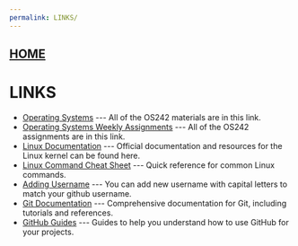 ```yaml
---
permalink: LINKS/
---
```


## [HOME](../)
# LINKS

* [Operating Systems](https://os.vlsm.org/) --- All of the OS242 materials are in this link.  
* [Operating Systems Weekly Assignments](https://demos.vlsm.org/) --- All of the OS242 assignments are in this link.  
* [Linux Documentation](https://www.kernel.org/doc/) --- Official documentation and resources for the Linux kernel can be found here.  
* [Linux Command Cheat Sheet](https://www.linuxtrainingacademy.com/linux-commands-cheat-sheet/) --- Quick reference for common Linux commands.  
* [Adding Username]( https://doit.vlsm.org/022.html) --- You can add new username with capital letters to match your github username.
* [Git Documentation](https://git-scm.com/doc) --- Comprehensive documentation for Git, including tutorials and references.  
* [GitHub Guides](https://guides.github.com/) --- Guides to help you understand how to use GitHub for your projects.
<br>
<br>
